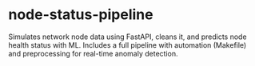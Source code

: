 # node-status-pipeline
Simulates network node data using FastAPI, cleans it, and predicts node health status with ML. Includes a full pipeline with automation (Makefile) and preprocessing for real-time anomaly detection.
